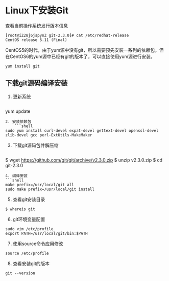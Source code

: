 # Linux下安装Git
查看当前操作系统发行版本信息
```shell
[root@iZ28j6jspynZ git-2.3.0]# cat /etc/redhat-release
CentOS release 5.11 (Final)
```
CentOS5的时代，由于yum源中没有git，所以需要预先安装一系列的依赖包。但在CentOS6的yum源中已经有git的版本了，可以直接使用yum源进行安装。
```shell
yum install git
```

## 下载git源码编译安装
1. 更新系统
	```shell
yum update
```
2. 安装依赖包
	```shell
sudo yum install curl-devel expat-devel gettext-devel openssl-devel zlib-devel gcc perl-ExtUtils-MakeMaker
```
3. 下载git源码包并解压缩
	```shell
$ wget https://github.com/git/git/archive/v2.3.0.zip
$ unzip v2.3.0.zip
$ cd git-2.3.0
```
4. 编译安装
```shell
make prefix=/usr/local/git all
sudo make prefix=/usr/local/git install
```
5. 查看git安装目录
```shell
$ whereis git
```
6. git环境变量配置
```shell
sudo vim /etc/profile
export PATH=/usr/local/git/bin:$PATH
```
7. 使用source命令应用修改
```shell
source /etc/profile
```
8. 查看安装git的版本
```shell
git --version
```